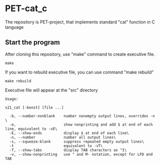 # PET-cat_c
The repository is PET-project, that implements standard "cat" function in C language

## Start the program
After cloning this repository, use "make" command to create executive file.
```
make
```
If you want to rebuild executive file, you can use command "make rebuild"
```
make rebuild
```
Executive file will appear at the "src" directory

```
Usage:

s21_cat [-benst] [file ...] 

  -b, --number-nonblank    number nonempty output lines, overrides -n \
  -e,                      show nonprinting and add $ at end of each line, equivalent to -vE\
  -E, --show-ends          display $ at end of each line\
  -n, --number             number all output lines\
  -s, --squeeze-blank      suppress repeated empty output lines\
  -t                       equivalent to -vT\
  -T, --show-tabs          display TAB characters as ^I\
  -v, --show-nonprinting   use ^ and M- notation, except for LFD and TAB
```
